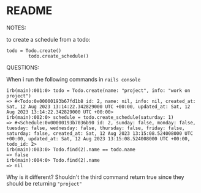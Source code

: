 # README

NOTES:


to create a schedule from a todo:
```
todo = Todo.create()
        todo.create_schedule()
```

        



QUESTIONS:

When i run the following commands in `rails console`
```
irb(main):001:0> todo = Todo.create(name: "project", info: "work on project")
=> #<Todo:0x00000193b67fd1b8 id: 2, name: nil, info: nil, created_at: Sat, 12 Aug 2023 13:14:22.342829000 UTC +00:00, updated_at: Sat, 12 Aug 2023 13:14:22.342829000 UTC +00:00>
irb(main):002:0> schedule = todo.create_schedule(saturday: 1)
=> #<Schedule:0x00000193b7036b90 id: 2, sunday: false, monday: false, tuesday: false, wednesday: false, thursday: false, friday: false, saturday: false, created_at: Sat, 12 Aug 2023 13:15:08.524008000 UTC +00:00, updated_at: Sat, 12 Aug 2023 13:15:08.524008000 UTC +00:00, todo_id: 2>
irb(main):003:0> Todo.find(2).name == todo.name
=> false
irb(main):004:0> Todo.find(2).name
=> nil

```
Why is it different? Shouldn't the third command return true since they should be returning `"project"` 